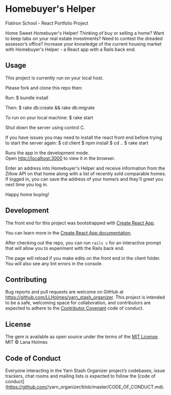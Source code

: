 # Homebuyer's Helper

Flatiron School - React Portfolio Project

Home Sweet Homebuyer's Helper!  Thinking of buy or selling a home?  Want to keep tabs on your real estate investments?  Need to contest the dreaded assessor’s office?  Increase your knowledge of the current housing market with Homebuyer's Helper - a React app with a Rails back end.

## Usage
This project is currently run on your local host.

Please fork and clone this repo then:

Run:
  $ bundle install

Then:
  $ rake db:create && rake db:migrate

To run on your local machine:
  $ rake start

Shut down the server using control C.

If you have issues you may need to install the react front end before trying to start the server again:
  $ cd client
  $ npm install
  $ cd ..
  $ rake start

Runs the app in the development mode.<br>
Open [http://localhost:3000](http://localhost:3000) to view it in the browser.



Enter an address into Homebuyer's Helper and receive information from the Zillow API on that home along with a list of recently sold comparable homes.  If logged in, you can save the address of your home/s and they'll greet you next time you log in.

Happy home buying!

## Development

The front end for this project was bootstrapped with [Create React App](https://github.com/facebook/create-react-app).

You can learn more in the [Create React App documentation](https://facebook.github.io/create-react-app/docs/getting-started).

After checking out the repo, you can run `rails c` for an interactive prompt that will allow you to experiment with the Rails back end.

The page will reload if you make edits on the front end in the client folder.<br>
You will also see any lint errors in the console.

## Contributing

Bug reports and pull requests are welcome on GitHub at https://github.com/LLHolmes/yarn_stash_organizer. This project is intended to be a safe, welcoming space for collaboration, and contributors are expected to adhere to the [Contributor Covenant](http://contributor-covenant.org) code of conduct.

## License

The gem is available as open source under the terms of the [MIT License](https://opensource.org/licenses/MIT).
MIT © Lana Holmes

## Code of Conduct

Everyone interacting in the Yarn Stash Organizer project’s codebases, issue trackers, chat rooms and mailing lists is expected to follow the [code of conduct](https://github.com/<github username>/yarn_organizer/blob/master/CODE_OF_CONDUCT.md).
